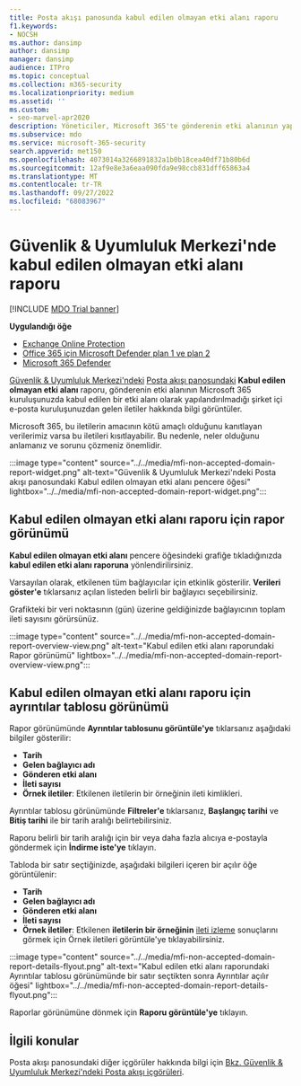 ```yaml
---
title: Posta akışı panosunda kabul edilen olmayan etki alanı raporu
f1.keywords:
- NOCSH
ms.author: dansimp
author: dansimp
manager: dansimp
audience: ITPro
ms.topic: conceptual
ms.collection: m365-security
ms.localizationpriority: medium
ms.assetid: ''
ms.custom:
- seo-marvel-apr2020
description: Yöneticiler, Microsoft 365'te gönderenin etki alanının yapılandırılmadığı şirket içi kuruluşunuzdan gelen iletileri izlemek için Güvenlik & Uyumluluk Merkezi'ndeki Posta akışı panosunda Kabul edilen olmayan etki alanı raporunu kullanmayı öğrenebilir.
ms.subservice: mdo
ms.service: microsoft-365-security
search.appverid: met150
ms.openlocfilehash: 4073014a3266891832a1b0b18cea40df71b80b6d
ms.sourcegitcommit: 12af9e8e3a6eaa090fda9e98ccb831dff65863a4
ms.translationtype: MT
ms.contentlocale: tr-TR
ms.lasthandoff: 09/27/2022
ms.locfileid: "68083967"
---
```

# <a name="non-accepted-domain-report-in-the-security--compliance-center"></a>Güvenlik & Uyumluluk Merkezi'nde kabul edilen olmayan etki alanı raporu

[!INCLUDE [MDO Trial banner](../includes/mdo-trial-banner.md)]

**Uygulandığı öğe**
- [Exchange Online Protection](exchange-online-protection-overview.md)
- [Office 365 için Microsoft Defender plan 1 ve plan 2](defender-for-office-365.md)
- [Microsoft 365 Defender](../defender/microsoft-365-defender.md)

[Güvenlik & Uyumluluk Merkezi'ndeki](https://protection.office.com) [Posta akışı panosundaki](mail-flow-insights-v2.md) **Kabul edilen olmayan etki alanı** raporu, gönderenin etki alanının Microsoft 365 kuruluşunuzda kabul edilen bir etki alanı olarak yapılandırılmadığı şirket içi e-posta kuruluşunuzdan gelen iletiler hakkında bilgi görüntüler.

Microsoft 365, bu iletilerin amacının kötü amaçlı olduğunu kanıtlayan verilerimiz varsa bu iletileri kısıtlayabilir. Bu nedenle, neler olduğunu anlamanız ve sorunu çözmeniz önemlidir.

:::image type="content" source="../../media/mfi-non-accepted-domain-report-widget.png" alt-text="Güvenlik & Uyumluluk Merkezi'ndeki Posta akışı panosundaki Kabul edilen olmayan etki alanı pencere öğesi" lightbox="../../media/mfi-non-accepted-domain-report-widget.png":::

## <a name="report-view-for-the-non-accepted-domain-report"></a>Kabul edilen olmayan etki alanı raporu için rapor görünümü

**Kabul edilen olmayan etki alanı** pencere öğesindeki grafiğe tıkladığınızda **kabul edilen etki alanı raporuna** yönlendirilirsiniz.

Varsayılan olarak, etkilenen tüm bağlayıcılar için etkinlik gösterilir. **Verileri göster'e** tıklarsanız açılan listeden belirli bir bağlayıcı seçebilirsiniz.

Grafikteki bir veri noktasının (gün) üzerine geldiğinizde bağlayıcının toplam ileti sayısını görürsünüz.

:::image type="content" source="../../media/mfi-non-accepted-domain-report-overview-view.png" alt-text="Kabul edilen etki alanı raporundaki Rapor görünümü" lightbox="../../media/mfi-non-accepted-domain-report-overview-view.png":::

## <a name="details-table-view-for-the-non-accepted-domain-report"></a>Kabul edilen olmayan etki alanı raporu için ayrıntılar tablosu görünümü

Rapor görünümünde **Ayrıntılar tablosunu görüntüle'ye** tıklarsanız aşağıdaki bilgiler gösterilir:

- **Tarih**
- **Gelen bağlayıcı adı**
- **Gönderen etki alanı**
- **İleti sayısı**
- **Örnek iletiler**: Etkilenen iletilerin bir örneğinin ileti kimlikleri.

Ayrıntılar tablosu görünümünde **Filtreler'e** tıklarsanız, **Başlangıç tarihi** ve **Bitiş tarihi** ile bir tarih aralığı belirtebilirsiniz.

Raporu belirli bir tarih aralığı için bir veya daha fazla alıcıya e-postayla göndermek için **İndirme iste'ye** tıklayın.

Tabloda bir satır seçtiğinizde, aşağıdaki bilgileri içeren bir açılır öğe görüntülenir:

- **Tarih**
- **Gelen bağlayıcı adı**
- **Gönderen etki alanı**
- **İleti sayısı**
- **Örnek iletiler**: Etkilenen **iletilerin bir örneğinin** [ileti izleme](message-trace-scc.md) sonuçlarını görmek için Örnek iletileri görüntüle'ye tıklayabilirsiniz.

:::image type="content" source="../../media/mfi-non-accepted-domain-report-details-flyout.png" alt-text="Kabul edilen etki alanı raporundaki Ayrıntılar tablosu görünümünde bir satır seçtikten sonra Ayrıntılar açılır öğesi" lightbox="../../media/mfi-non-accepted-domain-report-details-flyout.png":::

Raporlar görünümüne dönmek için **Raporu görüntüle'ye** tıklayın.

## <a name="related-topics"></a>İlgili konular

Posta akışı panosundaki diğer içgörüler hakkında bilgi için [Bkz. Güvenlik & Uyumluluk Merkezi'ndeki Posta akışı içgörüleri](mail-flow-insights-v2.md).
